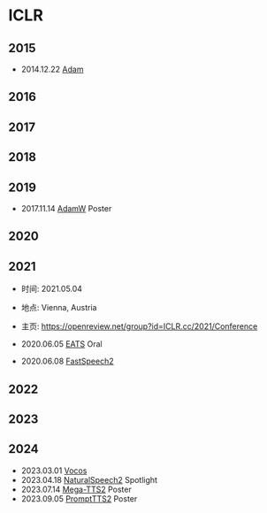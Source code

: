 # ICLR

## 2015

- 2014.12.22 [Adam](../Modules/Optim/2014.12.22_Adam.md)

## 2016

## 2017

## 2018

## 2019 

- 2017.11.14 [AdamW](../Modules/Optim/2017.11.14_AdamW.md) Poster

## 2020

## 2021

- 时间: 2021.05.04
- 地点: Vienna, Austria
- 主页: <https://openreview.net/group?id=ICLR.cc/2021/Conference>

- 2020.06.05 [EATS](../Models/E2E/2020.06.05_EATS.md) Oral
- 2020.06.08 [FastSpeech2](../Models/TTS2_Acoustic/2020.06.08_FastSpeech2.md)

## 2022

## 2023

## 2024

- 2023.03.01 [Vocos](../Models/TTS3_Vocoder/2023.03.01_Vocos.md)
- 2023.04.18 [NaturalSpeech2](../Models/Diffusion/2023.04.18_NaturalSpeech2.md) Spotlight
- 2023.07.14 [Mega-TTS2](../Models/Speech_LLM/2023.07.14_Mega-TTS2.md) Poster
- 2023.09.05 [PromptTTS2](../Models/Prompt/2023.09.05_PromptTTS2.md) Poster
